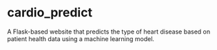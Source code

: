 # cardio_predict
A Flask-based website that predicts the type of heart disease based on patient health data using a machine learning model.
